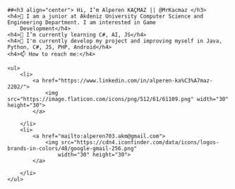     ##<h3 align="center"> Hi, I’m Alperen KAÇMAZ || @MrKacmaz </h3>
    <h4>👋 I am a junior at Akdeniz University Computer Science and Engineering Department. I am interested in Game
        Development</h4>
    <h4>🌱 I’m currently learning C#, AI, JS</h4>
    <h4>👀 I'm currently develop my project and improving myself in Java, Python, C#, JS, PHP, Android</h4>
    <h4>📫 How to reach me:</h4>

    <ul>
        <li>
            <a href="https://www.linkedin.com/in/alperen-ka%C3%A7maz-2202/">
                <img src="https://image.flaticon.com/icons/png/512/61/61109.png" width="30" height="30">
            </a>

        </li>
        <li>
            <a href="mailto:alperen703.akm@gmail.com">
                <img src="https://cdn4.iconfinder.com/data/icons/logos-brands-in-colors/48/google-gmail-256.png"
                    width="30" height="30">
            </a>

        </li>
    </ul>
